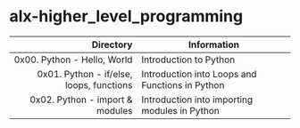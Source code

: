 # alx-higher_level_programming

|Directory | Information |
|------------:|-----------|
| 0x00. Python - Hello, World | Introduction to Python|
| 0x01. Python - if/else, loops, functions | Introduction into Loops and Functions in Python |
| 0x02. Python - import & modules | Introduction into importing modules in Python |
